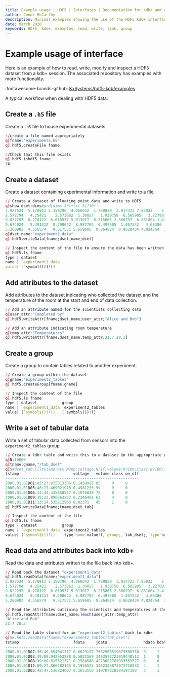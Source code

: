 ```yaml
---
title: Example usage | HDF5 | Interfaces | Documentation for kdb+ and q
author: Conor McCarthy
description: Minimal examples showing the use of the HDF5 kdb+ interface 
date: March 2020
keywords: HDF5, kdb+, examples, read, write, link, group
---
```

# Example usage of interface 

Here is an example of how to read, write, modify and inspect a HDF5 dataset from a kdb+ session. The associated repository has examples with more functionality.

:fontawesome-brands-github: 
[KxSystems/hdf5-kdb/examples](https://github.com/KxSystems/hdf5-kdb/tree/master/examples)

A typical workflow when dealing with HDF5 data:

## Create a `.h5` file 

Create a `.h5` file to house experimental datasets.

```q
//create a file named appropriately
q)fname:"experiments.h5"
q).hdf5.createFile fname

//Check that this file exists
q).hdf5.ishdf5 fname
1b
```

## Create a dataset 

Create a dataset containing experimental information and write to a file.

```q
// Create a dataset of floating point data and write to HDF5
q)show dset:dims#prd[dims:5*1+til 5]?10f
3.927524  5.170911 5.159796  4.066642  1.780839  3.017723 7.85033    5.347096..
1.572794   4.25421    2.573062  1.30827   1.930758  6.585985   3.227891 3.888..
9.822297  8.278122  6.610537 5.013077  8.215865 2.360797  6.881804 1.411613  ..
9.674024   9.491312  8.290642  8.987704  6.497505  1.057242   4.66386   8.425..
5.260983  4.556574   9.517531 5.659605  0.864824  0.8628434 4.824764  3.95274..
q)dset_name:"experiment1_data"
q).hdf5.writeData[fname;dset_name;dset]

// Inspect the content of the file to ensure the data has been written to file
q).hdf5.ls fname
type | dataset
name | `experiment1_data
value| (`symbol$())!()
```


## Add attributes to the dataset 

Add attributes to the dataset indicating who collected the dataset and the temperature of the room at the start and end of data collection.


```q
// Add an attribute named for the scientists collecting data
q)user_attr:"Completed by"
q).hdf5.writeAttr[fname;dset_name;user_attr;"Alice and Bob"]

// Add an attribute indicating room temperature
q)temp_attr:"Temperatures"
q).hdf5.writeAttr[fname;dset_name;temp_attr;21.7 20.3]
```


## Create a group 

Create a group to contain tables related to another experiment.

```q
// Create a group within the dataset
q)gname:"experiment2_tables"
q).hdf5.createGroup[fname;gname]

// Inspect the content of the file
q).hdf5.ls fname
type | dataset           group
name | `experiment1_data `experiment2_tables
value| (`symbol$())!()   (`symbol$())!()
```


## Write a set of tabular data 

Write a set of tabular data collected from sensors into the `experiment2_tables` group

```q
// Create a kdb+ table and write this to a dataset in the appropriate group
q)N:10000
q)tname:gname,"/tab_dset"
q)5#dset_tab:([]tstamp:asc N?0p;voltage:N?1f;volume:N?100;class:N?10h;on_off:N?0b)
tstamp                        voltage   volume class on_off
-----------------------------------------------------------
2000.01.01D01:03:27.925513386 0.1458085 85     0     0     
2000.01.01D05:46:27.469021975 0.4981235 99     9     0     
2000.01.01D06:14:44.435858577 0.1976848 75     8     0     
2000.01.01D09:38:22.896863222 0.2246491 63     4     0     
2000.01.01D11:13:14.535212963 0.82371   45     1     0     
q).hdf5.writeData[fname;tname;dset_tab]

// Inspect the content of the file
q).hdf5.ls fname
type | dataset           group                                               ..
name | `experiment1_data `experiment2_tables                                 ..
value| (`symbol$())!()   `type`name`value!(,`group;,`tab_dset;,`type`name`val..
```


## Read data and attributes back into kdb+

Read the data and attributes written to the file back into kdb+.

```q
// Read back the dataset "experiment1_data"
q).hdf5.readData[fname;"experiment1_data"]
3.927524  5.170911 5.159796  4.066642  1.780839  3.017723 7.85033    5.347096..
1.572794   4.25421    2.573062  1.30827   1.930758  6.585985   3.227891 3.888..
9.822297  8.278122  6.610537 5.013077  8.215865 2.360797  6.881804 1.411613  ..
9.674024   9.491312  8.290642  8.987704  6.497505  1.057242   4.66386   8.425..
5.260983  4.556574   9.517531 5.659605  0.864824  0.8628434 4.824764  3.95274..

// Read the attributes outlining the scientists and temperatures at the time of the experiment
q).hdf5.readAttr[fname;dset_name;]each(user_attr;temp_attr)
"Alice and Bob"
21.7 20.3

// Read the table stored for in "experiment2_tables" back to kdb+
q)5#.hdf5.readData[fname;"experiment2_tables/tab_dset"]
tstamp                        fdata     jdata                hdata bdata
------------------------------------------------------------------------
2000.01.01D02:36:49.894041717 0.6629197 7562568519879588350  0     1    
2000.01.01D03:40:09.942953288 0.5822169 3403572723019440513  1     0    
2000.01.01D08:39:00.615521371 0.2564546 4273682761033353527  0     0    
2000.01.01D12:09:27.866282165 0.1936573 3462325873973710832  4     1    
2000.01.02D05:48:47.516824007 0.1653556 110707218304197100   3     1    
```

